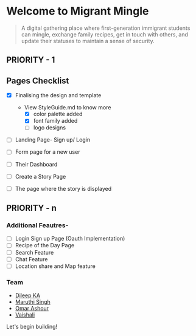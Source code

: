 # Welcome to Migrant Mingle
> A digital gathering place where first-generation immigrant students can mingle, exchange family recipes, get in touch with others, and update their statuses to maintain a sense of security.

<!-- 

STILL OPEN
### Project name suggestions-
- CulturalCrossroads: Where cultures meet, mingle, and thrive.
- TraditionTies: Tying traditions, bonding hearts.
- FusionFellowship: Fusing cultures, fostering fellowship.
- UnityMingle: Mingle in unity, bond in diversity.
- CrossCulturalLink: Linking cultures, forging connections
- MigrantMingle: A digital gathering place where first-generation immigrant students can mingle 

-->

## PRIORITY - 1 
## Pages Checklist
- [x] Finalising the design and template
   + View StyleGuide.md to know more
      - [x] color palette added
      - [x] font family added
      - [ ] logo designs
- [ ] Landing Page- Sign up/ Login
- [ ] Form page for a new user
- [ ] Their Dashboard 
- [ ] Create a Story Page 
- [ ] The page where the story is displayed


## PRIORITY - n
### Additional Feautres-
- [ ] Login Sign up Page (Oauth Implementation)
- [ ] Recipe of the Day Page
- [ ] Search Feature 
- [ ] Chat Feature 
- [ ] Location share and Map feature 

### Team 
- [Dileep KA](https://www.github.com/Dileep2608)
- [Maruthi Singh](https://github.com/MaruthiSingh)
- [Omar Ashour](https://www.github.com/o-ashour)
- [Vaishali](https://www.github.com/arcVaishali)


Let's begin building! 


